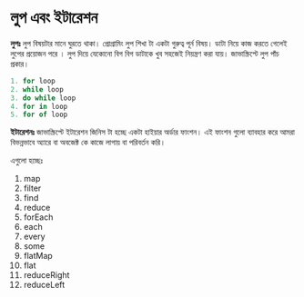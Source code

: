 # লুপ এবং ইটারেশন

**লুপঃ** লুপ বিষয়টার মানে ঘুরতে থাকা। প্রোগ্রামিং লুপ শিখা টা একটা গুরুত্ব পূর্ন বিষয়। ডাটা নিয়ে কাজ করতে গেলেই লুপের প্রয়োজন পরে । লুপ দিয়ে যেকোনো বিগ বিগ ডাটাকে খুব সহজেই নিয়ন্ত্রণ করা যায়। জাভাস্ক্রিপ্টে লুপ পাঁচ প্রকার।

```javascript
1. for loop
2. while loop
3. do while loop
4. for in loop
5. for of loop
```

**ইটারেশনঃ** জাভাস্ক্রিপ্টে ইটারেশন জিনিস টা হচ্ছে একটা হাইয়ার অর্ডার ফাংশন। এই ফাংশন গুলো ব্যাবহার করে আমরা বিভন্নভাবে অ্যারে বা অবজেক্ট কে কাজে লাগায় বা পরিবর্তন করি।&#x20;

এগুলো হচ্ছেঃ&#x20;

1. map
2. filter
3. find
4. reduce
5. forEach
6. each
7. every
8. some
9. flatMap
10. flat
11. reduceRight
12. reduceLeft

